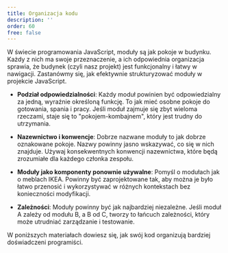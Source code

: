 ```yaml
---
title: Organizacja kodu
description: ''
order: 60
free: false
---
```


W świecie programowania JavaScript, moduły są jak pokoje w budynku. Każdy z nich ma swoje przeznaczenie, a ich odpowiednia organizacja sprawia, że budynek (czyli nasz projekt) jest funkcjonalny i łatwy w nawigacji. Zastanówmy się, jak efektywnie strukturyzować moduły w projekcie JavaScript.

- **Podział odpowiedzialności**: Każdy moduł powinien być odpowiedzialny za jedną, wyraźnie określoną funkcję. To jak mieć osobne pokoje do gotowania, spania i pracy. Jeśli moduł zajmuje się zbyt wieloma rzeczami, staje się to "pokojem-kombajnem", który jest trudny do utrzymania.

- **Nazewnictwo i konwencje**: Dobrze nazwane moduły to jak dobrze oznakowane pokoje. Nazwy powinny jasno wskazywać, co się w nich znajduje. Używaj konsekwentnych konwencji nazewnictwa, które będą zrozumiałe dla każdego członka zespołu.

- **Moduły jako komponenty ponownie używalne**: Pomyśl o modułach jak o meblach IKEA. Powinny być zaprojektowane tak, aby można je było łatwo przenosić i wykorzystywać w różnych kontekstach bez konieczności modyfikacji.

- **Zależności**: Moduły powinny być jak najbardziej niezależne. Jeśli moduł A zależy od modułu B, a B od C, tworzy to łańcuch zależności, który może utrudniać zarządzanie i testowanie.

W poniższych materiałach dowiesz się, jak swój kod organizują bardziej doświadczeni programiści.

